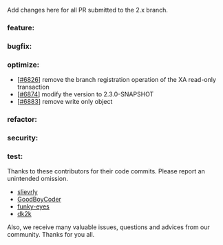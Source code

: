 Add changes here for all PR submitted to the 2.x branch.

<!-- Please add the `changes` to the following location(feature/bugfix/optimize/test) based on the type of PR -->

### feature:

### bugfix:


### optimize:
- [[#6826](https://github.com/apache/incubator-seata/pull/6826)] remove the branch registration operation of the XA read-only transaction
- [[#6874](https://github.com/apache/incubator-seata/pull/6874)] modify the version to 2.3.0-SNAPSHOT
- [[#6883](https://github.com/apache/incubator-seata/pull/6874)] remove write only object


### refactor:

### security:

### test:


Thanks to these contributors for their code commits. Please report an unintended omission.

<!-- Please make sure your Github ID is in the list below -->
- [slievrly](https://github.com/slievrly)
- [GoodBoyCoder](https://github.com/GoodBoyCoder)
- [funky-eyes](https://github.com/funky-eyes)
- [dk2k](https://github.com/dk2k)


Also, we receive many valuable issues, questions and advices from our community. Thanks for you all.
